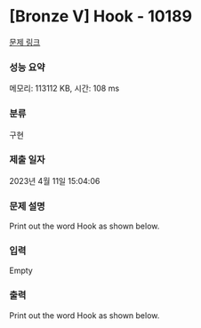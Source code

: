 # [Bronze V] Hook - 10189 

[문제 링크](https://www.acmicpc.net/problem/10189) 

### 성능 요약

메모리: 113112 KB, 시간: 108 ms

### 분류

구현

### 제출 일자

2023년 4월 11일 15:04:06

### 문제 설명

<p>Print out the word Hook as shown below.</p>

### 입력 

 Empty

### 출력 

 <p>Print out the word Hook as shown below.</p>

